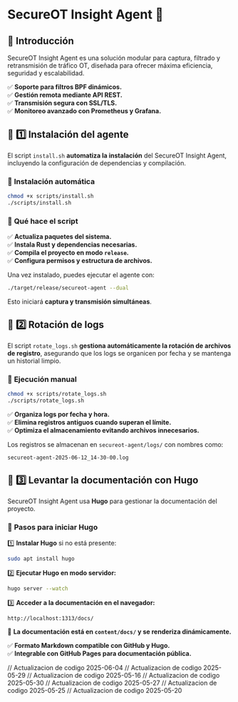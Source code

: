 # SecureOT Insight Agent 🚀

## 📌 Introducción
SecureOT Insight Agent es una solución modular para captura, filtrado y retransmisión de tráfico OT, diseñada para ofrecer máxima eficiencia, seguridad y escalabilidad.

✅ **Soporte para filtros BPF dinámicos.**  
✅ **Gestión remota mediante API REST.**  
✅ **Transmisión segura con SSL/TLS.**  
✅ **Monitoreo avanzado con Prometheus y Grafana.**  

## 🔹 **1️⃣ Instalación del agente**
El script `install.sh` **automatiza la instalación** del SecureOT Insight Agent, incluyendo la configuración de dependencias y compilación.

### 📌 **Instalación automática**
```bash
chmod +x scripts/install.sh
./scripts/install.sh
```

### 📌 **Qué hace el script**
✅ **Actualiza paquetes del sistema.**  
✅ **Instala Rust y dependencias necesarias.**  
✅ **Compila el proyecto en modo `release`.**  
✅ **Configura permisos y estructura de archivos.**  

Una vez instalado, puedes ejecutar el agente con:
```bash
./target/release/secureot-agent --dual
```
Esto iniciará **captura y transmisión simultáneas**.

## 🔹 **2️⃣ Rotación de logs**
El script `rotate_logs.sh` **gestiona automáticamente la rotación de archivos de registro**, asegurando que los logs se organicen por fecha y se mantenga un historial limpio.

### 📌 **Ejecución manual**
```bash
chmod +x scripts/rotate_logs.sh
./scripts/rotate_logs.sh
```

✅ **Organiza logs por fecha y hora.**  
✅ **Elimina registros antiguos cuando superan el límite.**  
✅ **Optimiza el almacenamiento evitando archivos innecesarios.**  

Los registros se almacenan en `secureot-agent/logs/` con nombres como:
```
secureot-agent-2025-06-12_14-30-00.log
```

## 🔹 **3️⃣ Levantar la documentación con Hugo**
SecureOT Insight Agent usa **Hugo** para gestionar la documentación del proyecto.

### 📌 **Pasos para iniciar Hugo**
1️⃣ **Instalar Hugo** si no está presente:
```bash
sudo apt install hugo
```

2️⃣ **Ejecutar Hugo en modo servidor:**
```bash
hugo server --watch
```

3️⃣ **Acceder a la documentación en el navegador:**
```
http://localhost:1313/docs/
```

📌 **La documentación está en `content/docs/` y se renderiza dinámicamente.**  

✅ **Formato Markdown compatible con GitHub y Hugo.**  
✅ **Integrable con GitHub Pages para documentación pública.**  

// Actualizacion de codigo 2025-06-04
// Actualizacion de codigo 2025-05-29
// Actualizacion de codigo 2025-05-16
// Actualizacion de codigo 2025-05-30
// Actualizacion de codigo 2025-05-27
// Actualizacion de codigo 2025-05-25
// Actualizacion de codigo 2025-05-20
